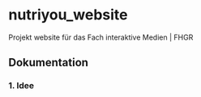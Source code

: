 # nutriyou_website
 Projekt website für das Fach interaktive Medien | FHGR

## Dokumentation
### 1. Idee
